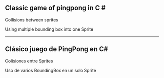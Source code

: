 Classic game of pingpong in C #
-
Collisions between sprites

Using multiple bounding box into one Sprite

---------------------------------------------

Clásico juego de PingPong en C#
-
Colisiones entre Sprites

Uso de varios BoundingBox en un solo Sprite
